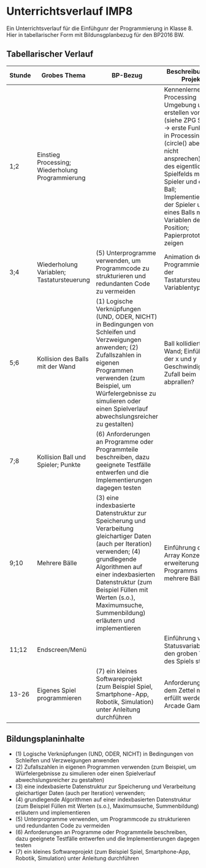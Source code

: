 # Unterrichtsverlauf IMP8
Ein Unterrichtsverlauf für die Einfühgunr der Programmierung in Klasse 8. Hier in tabellarischer Form mit Bildunsgplanbezug für den BP2016 BW.
            
## Tabellarischer Verlauf			
Stunde | Grobes Thema | BP-Bezug | Beschreibung des Projekts
------------- | ------------- | ------------- | -------------
1;2 | Einstieg Processing; Wiederholung Programmierung |   | Kennenlernen der Processing Umgebung und erstellen von Bildern (siehe ZPG Smiley) → erste Funktionen in Processing sehen (circle() aber noch nicht ansprechen);Aufbau des eigentlichen Spielfelds mit 1 Spieler und einem Ball; Implementierung der Spieler und eines Balls mit Variablen der Position; Papierprototyp zeigen
3;4 | Wiederholung Variablen; Tastatursteuerung | (5) Unterprogramme verwenden, um Programmcode zu strukturieren und redundanten Code zu vermeiden | Animation des Balls; Programmierung der Tastatursteuerung; Variablentypen
5;6 | Kollision des Balls mit der Wand | (1) Logische Verknüpfungen (UND, ODER, NICHT) in Bedingungen von Schleifen und Verzweigungen anwenden; (2) Zufallszahlen in eigenen Programmen verwenden (zum Beispiel, um Würfelergebnisse zu simulieren oder einen Spielverlauf abwechslungsreicher zu gestalten) | Ball kollidiert mit Wand; Einführung der x und y Geschwindigkeit; Zufall beim abprallen?
7;8 | Kollision Ball und Spieler; Punkte | (6) Anforderungen an Programme oder Programmteile beschreiben, dazu geeignete Testfälle entwerfen und die Implementierungen dagegen testen | 
9;10 | Mehrere Bälle | (3) eine indexbasierte Datenstruktur zur Speicherung und Verarbeitung gleichartiger Daten (auch per Iteration) verwenden; (4) grundlegende Algorithmen auf einer indexbasierten Datenstruktur (zum Beispiel Füllen mit Werten (s.o.), Maximumsuche, Summenbildung) erläutern und implementieren | Einführung des Array Konzepts und erweiterung des Programms um mehrere Bälle
11;12 | Endscreen/Menü | | Einführung von Statusvariablen, die den groben Verlauf des Spiels steuern
13-26 | Eigenes Spiel programmieren | (7) ein kleines Softwareprojekt (zum Beispiel Spiel, Smartphone-App, Robotik, Simulation) unter Anleitung durchführen | Anforderungen auf dem Zettel müssen erfüllt werden (2D-Arcade Game)

## Bildungsplaninhalte

* (1) Logische Verknüpfungen (UND, ODER, NICHT) in Bedingungen von Schleifen und Verzweigungen anwenden
* (2) Zufallszahlen in eigenen Programmen verwenden (zum Beispiel, um Würfelergebnisse zu simulieren oder einen Spielverlauf abwechslungsreicher zu gestalten)
* (3) eine indexbasierte Datenstruktur zur Speicherung und Verarbeitung gleichartiger Daten (auch per Iteration) verwenden;
* (4) grundlegende Algorithmen auf einer indexbasierten Datenstruktur (zum Beispiel Füllen mit Werten (s.o.), Maximumsuche, Summenbildung) erläutern und implementieren
* (5) Unterprogramme verwenden, um Programmcode zu strukturieren und redundanten Code zu vermeiden
* (6) Anforderungen an Programme oder Programmteile beschreiben, dazu geeignete Testfälle entwerfen und die Implementierungen dagegen testen
* (7) ein kleines Softwareprojekt (zum Beispiel Spiel, Smartphone-App, Robotik, Simulation) unter Anleitung durchführen
